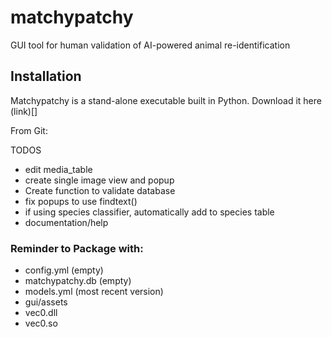 # matchypatchy
GUI tool for human validation of AI-powered animal re-identification


## Installation

Matchypatchy is a stand-alone executable built in Python. 
Download it here (link)[]

From Git:



TODOS 
 - edit media_table
 - create single image view and popup
 - Create function to validate database
 - fix popups to use findtext()
 - if using species classifier, automatically add to species table
 - documentation/help


### Reminder to Package with:
 - config.yml (empty)
 - matchypatchy.db (empty)
 - models.yml (most recent version)
 - gui/assets
 - vec0.dll
 - vec0.so